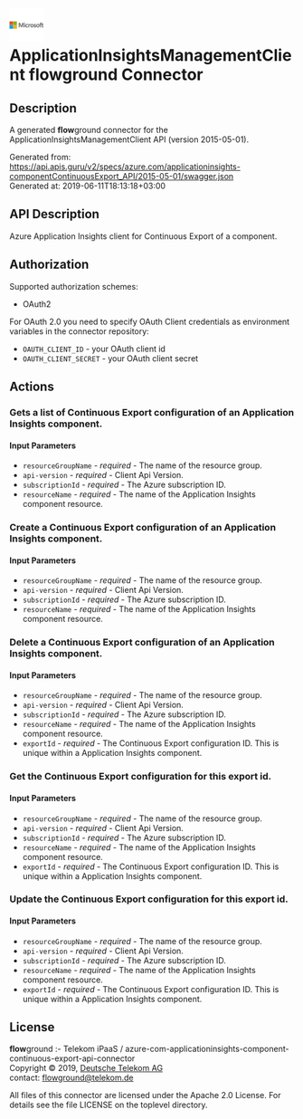 # ![LOGO](logo.png) ApplicationInsightsManagementClient **flow**ground Connector

## Description

A generated **flow**ground connector for the ApplicationInsightsManagementClient API (version 2015-05-01).

Generated from: https://api.apis.guru/v2/specs/azure.com/applicationinsights-componentContinuousExport_API/2015-05-01/swagger.json<br/>
Generated at: 2019-06-11T18:13:18+03:00

## API Description

Azure Application Insights client for Continuous Export of a component.

## Authorization

Supported authorization schemes:
- OAuth2

For OAuth 2.0 you need to specify OAuth Client credentials as environment variables in the connector repository:
* `OAUTH_CLIENT_ID` - your OAuth client id
* `OAUTH_CLIENT_SECRET` - your OAuth client secret

## Actions

### Gets a list of Continuous Export configuration of an Application Insights component.

#### Input Parameters
* `resourceGroupName` - _required_ - The name of the resource group.
* `api-version` - _required_ - Client Api Version.
* `subscriptionId` - _required_ - The Azure subscription ID.
* `resourceName` - _required_ - The name of the Application Insights component resource.

### Create a Continuous Export configuration of an Application Insights component.

#### Input Parameters
* `resourceGroupName` - _required_ - The name of the resource group.
* `api-version` - _required_ - Client Api Version.
* `subscriptionId` - _required_ - The Azure subscription ID.
* `resourceName` - _required_ - The name of the Application Insights component resource.

### Delete a Continuous Export configuration of an Application Insights component.

#### Input Parameters
* `resourceGroupName` - _required_ - The name of the resource group.
* `api-version` - _required_ - Client Api Version.
* `subscriptionId` - _required_ - The Azure subscription ID.
* `resourceName` - _required_ - The name of the Application Insights component resource.
* `exportId` - _required_ - The Continuous Export configuration ID. This is unique within a Application Insights component.

### Get the Continuous Export configuration for this export id.

#### Input Parameters
* `resourceGroupName` - _required_ - The name of the resource group.
* `api-version` - _required_ - Client Api Version.
* `subscriptionId` - _required_ - The Azure subscription ID.
* `resourceName` - _required_ - The name of the Application Insights component resource.
* `exportId` - _required_ - The Continuous Export configuration ID. This is unique within a Application Insights component.

### Update the Continuous Export configuration for this export id.

#### Input Parameters
* `resourceGroupName` - _required_ - The name of the resource group.
* `api-version` - _required_ - Client Api Version.
* `subscriptionId` - _required_ - The Azure subscription ID.
* `resourceName` - _required_ - The name of the Application Insights component resource.
* `exportId` - _required_ - The Continuous Export configuration ID. This is unique within a Application Insights component.

## License

**flow**ground :- Telekom iPaaS / azure-com-applicationinsights-component-continuous-export-api-connector<br/>
Copyright © 2019, [Deutsche Telekom AG](https://www.telekom.de)<br/>
contact: flowground@telekom.de

All files of this connector are licensed under the Apache 2.0 License. For details
see the file LICENSE on the toplevel directory.
